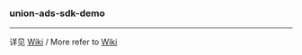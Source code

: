 ### union-ads-sdk-demo

***

详见 [Wiki][wiki-link] / More refer to [Wiki][wiki-link]

[wiki-link]: https://github.com/uc-union/union-ads-sdk-demo/wiki
